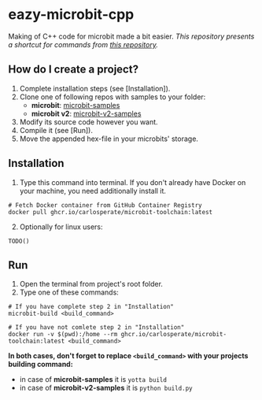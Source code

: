 # eazy-microbit-cpp
Making of C++ code for microbit made a bit easier.
_This repository presents a shortcut for commands from [this repository](https://github.com/carlosperate/docker-microbit-toolchain)._


## How do I create a project?
1. Complete installation steps (see [Installation]).
2. Clone one of following repos with samples to your folder:
    - **microbit**: [microbit-samples](https://github.com/lancaster-university/microbit-samples)
    - **microbit v2**: [microbit-v2-samples](https://github.com/lancaster-university/microbit-v2-samples)
3. Modify its source code however you want.
4. Compile it (see [Run]).
5. Move the appended hex-file in your microbits' storage.


## Installation
1. Type this command into terminal. If you don't already have Docker on your machine, you need additionally install it.
```
# Fetch Docker container from GitHub Container Registry
docker pull ghcr.io/carlosperate/microbit-toolchain:latest
```
2. Optionally for linux users:
```
TODO()
```

## Run
1. Open the terminal from project's root folder.
2. Type one of these commands:
```
# If you have complete step 2 in "Installation"
microbit-build <build_command>
```
```
# If you have not comlete step 2 in "Installation"
docker run -v $(pwd):/home --rm ghcr.io/carlosperate/microbit-toolchain:latest <build_command>
```
**In both cases, don't forget to replace ``<build_command>`` with your projects building command:**
- in case of **microbit-samples** it is ``yotta build``
- in case of **microbit-v2-samples** it is ``python build.py``
